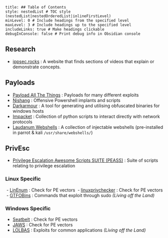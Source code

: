 ```table-of-contents
title: ## Table of Contents
style: nestedList # TOC style (nestedList|nestedOrderedList|inlineFirstLevel)
minLevel: 0 # Include headings from the specified level
maxLevel: 3 # Include headings up to the specified level
includeLinks: true # Make headings clickable
debugInConsole: false # Print debug info in Obsidian console
```
## Research
- [ippsec.rocks](https://ippsec.rocks/?#) : A website that finds sections of videos that explain or demonstrate concepts.

## Payloads
- [Payload All The Things](https://github.com/swisskyrepo/PayloadsAllTheThings/blob/master/Methodology%20and%20Resources/Reverse%20Shell%20Cheatsheet.md) : Payloads for many different exploits
- [Nishang](https://github.com/samratashok/nishang) : Offensive Powershell implants and scripts
- [Darkarmour](https://github.com/bats3c/darkarmour) : A tool for generating and utilising obfuscated binaries for windows hosts
- [Impacket](https://github.com/SecureAuthCorp/impacket) : Collection of python scripts to interact directly with network protocols
- [Laudanum Webshells](https://github.com/jbarcia/Web-Shells/tree/master/laudanum) : A collection of injectable webshells (pre-installed in parrot & kali `/usr/share/webshells/`)
## PrivEsc
- [Privilege Escalation Awesome Scripts SUITE (PEASS)](https://github.com/carlospolop/privilege-escalation-awesome-scripts-suite) : Suite of scripts relating to privilege escalation
### Linux Specific
 - [LinEnum](https://github.com/rebootuser/LinEnum.git) : Check for PE vectors
 - [linuxprivchecker](https://github.com/sleventyeleven/linuxprivchecker) : Check for PE vectors
 - [GTFOBins](https://gtfobins.github.io/) : Commands that exploit through sudo *(Living off the Land)*
### Windows Specific
- [Seatbelt](https://github.com/GhostPack/Seatbelt) : Check for PE vectors
- [JAWS](https://github.com/411Hall/JAWS) : Check for PE vectors
- [LOLBAS](https://lolbas-project.github.io/#) : Exploits for common applications *(Living off the Land)*

